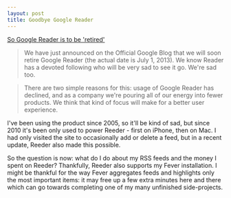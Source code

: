 ```yaml
---
layout: post
title: Goodbye Google Reader
---
```


[So Google Reader is to be 'retired'](http://googlereader.blogspot.com/2013/03/powering-down-google-reader.html)

> We have just announced on the Official Google Blog that we will soon retire Google Reader (the actual date is July 1, 2013). We know Reader has a devoted following who will be very sad to see it go. We're sad too.

> There are two simple reasons for this: usage of Google Reader has declined, and as a company we're pouring all of our energy into fewer products. We think that kind of focus will make for a better user experience.

I've been using the product since 2005, so it'll be kind of sad, but since 2010 it's been only used to power Reeder - first on iPhone, then on Mac. I had only visited the site to occasionally add or delete a feed, but in a recent update, Reeder also made this possible. 

So the question is now: what do I do about my RSS feeds and the money I spent on Reeder? Thankfully, Reeder also supports my Fever installation. I might be thankful for the way Fever aggregates feeds and highlights only the most important items: it may free up a few extra minutes here and there which can go towards completing one of my many unfinished side-projects. 
